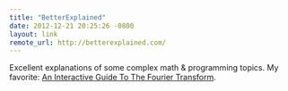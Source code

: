 ```yaml
--- 
title: "BetterExplained"
date: 2012-12-21 20:25:26 -0800
layout: link
remote_url: http://betterexplained.com/
---
```

Excellent explanations of some complex math & programming topics. My favorite: [An Interactive Guide To The Fourier Transform](http://betterexplained.com/articles/an-interactive-guide-to-the-fourier-transform/).